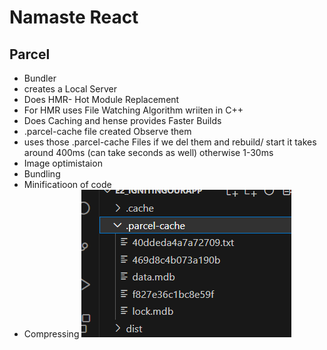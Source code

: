 # Namaste React


## Parcel 
- Bundler
- creates a Local Server
- Does HMR- Hot Module Replacement
- For HMR uses File Watching Algorithm wriiten in C++
- Does Caching and hense provides Faster Builds
- .parcel-cache file created Observe them
- uses those  .parcel-cache Files if we del them and rebuild/ start it takes around 400ms (can take seconds as well) otherwise 1-30ms
- Image optimistaion
- Bundling
- Minificatioon of code
- Compressing
![Alt text](image.png)